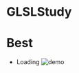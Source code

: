 # GLSLStudy

# Best
- Loading
![demo](https://raw.github.com/wiki/LightGive/GLSLStudy/images/Loading.gif)
